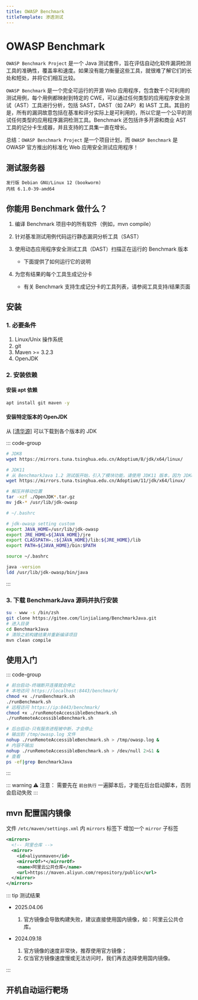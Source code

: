 ```yaml
---
title: OWASP Benchmark
titleTemplate: 渗透测试
---
```


# OWASP Benchmark

`OWASP Benchmark Project` 是一个 Java 测试套件，旨在评估自动化软件漏洞检测工具的准确性，覆盖率和速度。如果没有能力衡量这些工具，就很难了解它们的长处和短处，并将它们相互比较。

`OWASP Benchmark` 是一个完全可运行的开源 Web 应用程序，包含数千个可利用的测试用例，每个用例都映射到特定的 CWE，可以通过任何类型的应用程序安全测试（AST）工具进行分析，包括 SAST，DAST（如 ZAP）和 IAST 工具。其目的是，所有的漏洞故意包括在基准和评分实际上是可利用的，所以它是一个公平的测试任何类型的应用程序漏洞检测工具。Benchmark 还包括许多开源和商业 AST 工具的记分卡生成器，并且支持的工具集一直在增长。

总结：`OWASP Benchmark Project` 是一个项目计划，而 `OWASP Benchmark` 是 OWASP 官方推出的标准化 Web 应用安全测试应用程序！

## 测试服务器

```
发行版 Debian GNU/Linux 12 (bookworm)
内核 6.1.0-39-amd64
```

## 你能用 Benchmark 做什么？

1. 编译 Benchmark 项目中的所有软件（例如，mvn compile）

2. 针对基准测试用例代码运行静态漏洞分析工具（SAST）

3. 使用动态应用程序安全测试工具（DAST）扫描正在运行的 Benchmark 版本

    - 下面提供了如何运行它的说明

4. 为您有结果的每个工具生成记分卡

    - 有关 Benchmark 支持生成记分卡的工具列表，请参阅工具支持/结果页面

## 安装

### 1. 必要条件

1. Linux/Unix 操作系统
2. git
3. Maven >= 3.2.3
4. OpenJDK

### 2. 安装依赖

#### 安装 apt 依赖

```bash
apt install git maven -y
```

#### 安装特定版本的 OpenJDK

从 [[清华源]](https://mirrors.tuna.tsinghua.edu.cn/Adoptium/) 可以下载到各个版本的 JDK

::: code-group

```bash [安装]
# JDK8
wget https://mirrors.tuna.tsinghua.edu.cn/Adoptium/8/jdk/x64/linux/

# JDK11
# 从 BenchmarkJava 1.2 测试版开始，引入了模块功能，请使用 JDK11 版本，因为 JDK8 不支持模块
wget https://mirrors.tuna.tsinghua.edu.cn/Adoptium/11/jdk/x64/linux/

# 解压并移动位置
tar -xzf ./OpenJDK*.tar.gz
mv jdk-* /usr/lib/jdk-owasp
```

```bash [加入环境变量]
# ~/.bashrc

# jdk-owasp setting custom
export JAVA_HOME=/usr/lib/jdk-owasp
export JRE_HOME=${JAVA_HOME}/jre
export CLASSPATH=.:${JAVA_HOME}/lib:${JRE_HOME}/lib
export PATH=${JAVA_HOME}/bin:$PATH

source ~/.bashrc
```

```bash [测试]
java -version
ldd /usr/lib/jdk-owasp/bin/java
```

:::

### 3. 下载 BenchmarkJava 源码并执行安装

```bash
su - www -s /bin/zsh
git clone https://gitee.com/linjialiang/BenchmarkJava.git
# 进入目录
cd BenchmarkJava
# 清除之前构建结果并重新编译项目
mvn clean compile
```

## 使用入门

::: code-group

```bash [前台启动]
# 前台启动-终端断开连接就会停止
# 本地访问 https://localhost:8443/benchmark/
chmod +x ./runBenchmark.sh
./runBenchmark.sh
# 远程访问 https://ip:8443/benchmark/
chmod +x ./runRemoteAccessibleBenchmark.sh
./runRemoteAccessibleBenchmark.sh
```

```bash [后台启动]
# 后台启动-只有服务进程被中断，才会停止
# 输出到 /tmp/owasp.log 文件
nohup ./runRemoteAccessibleBenchmark.sh > /tmp/owasp.log &
# 内容不输出
nohup ./runRemoteAccessibleBenchmark.sh > /dev/null 2>&1 &
# 查看
ps -ef|grep BenchmarkJava
```

:::

::: warning ⚠️ 注意：
需要先在 `前台执行` 一遍脚本后，才能在后台启动脚本，否则会启动失败
:::

## mvn 配置国内镜像

文件 `/etc/maven/settings.xml` 内 `mirrors` 标签下 增加一个 `mirror` 子标签

```xml
<mirrors>
  <!-- 阿里仓库 -->
  <mirror>
    <id>aliyunmaven</id>
    <mirrorOf>*</mirrorOf>
    <name>阿里云公共仓库</name>
    <url>https://maven.aliyun.com/repository/public</url>
  </mirror>
</mirrors>
```

::: tip 测试结果

-   2025.04.06

    1. 官方镜像会导致构建失败，建议直接使用国内镜像，如：阿里云公共仓库。

-   2024.09.18

    1. 官方镜像的速度非常快，推荐使用官方镜像；
    2. 仅当官方镜像速度慢或无法访问时，我们再去选择使用国内镜像。

:::

## 开机自动运行靶场
